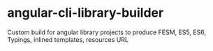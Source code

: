 # angular-cli-library-builder
Custom build for angular library projects to produce FESM, ES5, ES6, Typings, inlined templates, resources URL
